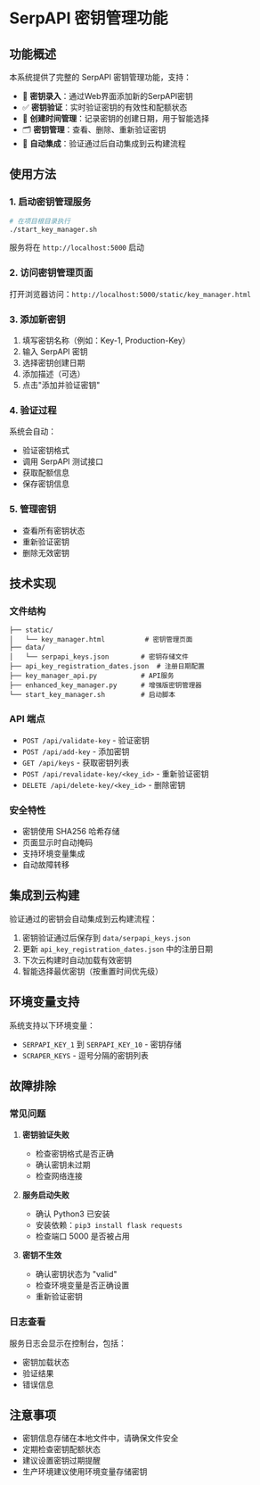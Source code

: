 # SerpAPI 密钥管理功能

## 功能概述

本系统提供了完整的 SerpAPI 密钥管理功能，支持：

- 🔑 **密钥录入**：通过Web界面添加新的SerpAPI密钥
- ✅ **密钥验证**：实时验证密钥的有效性和配额状态
- 📅 **创建时间管理**：记录密钥的创建日期，用于智能选择
- 🗂️ **密钥管理**：查看、删除、重新验证密钥
- 🔄 **自动集成**：验证通过后自动集成到云构建流程

## 使用方法

### 1. 启动密钥管理服务

```bash
# 在项目根目录执行
./start_key_manager.sh
```

服务将在 `http://localhost:5000` 启动

### 2. 访问密钥管理页面

打开浏览器访问：`http://localhost:5000/static/key_manager.html`

### 3. 添加新密钥

1. 填写密钥名称（例如：Key-1, Production-Key）
2. 输入 SerpAPI 密钥
3. 选择密钥创建日期
4. 添加描述（可选）
5. 点击"添加并验证密钥"

### 4. 验证过程

系统会自动：
- 验证密钥格式
- 调用 SerpAPI 测试接口
- 获取配额信息
- 保存密钥信息

### 5. 管理密钥

- 查看所有密钥状态
- 重新验证密钥
- 删除无效密钥

## 技术实现

### 文件结构

```
├── static/
│   └── key_manager.html          # 密钥管理页面
├── data/
│   └── serpapi_keys.json        # 密钥存储文件
├── api_key_registration_dates.json  # 注册日期配置
├── key_manager_api.py           # API服务
├── enhanced_key_manager.py      # 增强版密钥管理器
└── start_key_manager.sh         # 启动脚本
```

### API 端点

- `POST /api/validate-key` - 验证密钥
- `POST /api/add-key` - 添加密钥
- `GET /api/keys` - 获取密钥列表
- `POST /api/revalidate-key/<key_id>` - 重新验证密钥
- `DELETE /api/delete-key/<key_id>` - 删除密钥

### 安全特性

- 密钥使用 SHA256 哈希存储
- 页面显示时自动掩码
- 支持环境变量集成
- 自动故障转移

## 集成到云构建

验证通过的密钥会自动集成到云构建流程：

1. 密钥验证通过后保存到 `data/serpapi_keys.json`
2. 更新 `api_key_registration_dates.json` 中的注册日期
3. 下次云构建时自动加载有效密钥
4. 智能选择最优密钥（按重置时间优先级）

## 环境变量支持

系统支持以下环境变量：

- `SERPAPI_KEY_1` 到 `SERPAPI_KEY_10` - 密钥存储
- `SCRAPER_KEYS` - 逗号分隔的密钥列表

## 故障排除

### 常见问题

1. **密钥验证失败**
   - 检查密钥格式是否正确
   - 确认密钥未过期
   - 检查网络连接

2. **服务启动失败**
   - 确认 Python3 已安装
   - 安装依赖：`pip3 install flask requests`
   - 检查端口 5000 是否被占用

3. **密钥不生效**
   - 确认密钥状态为 "valid"
   - 检查环境变量是否正确设置
   - 重新验证密钥

### 日志查看

服务日志会显示在控制台，包括：
- 密钥加载状态
- 验证结果
- 错误信息

## 注意事项

- 密钥信息存储在本地文件中，请确保文件安全
- 定期检查密钥配额状态
- 建议设置密钥过期提醒
- 生产环境建议使用环境变量存储密钥
